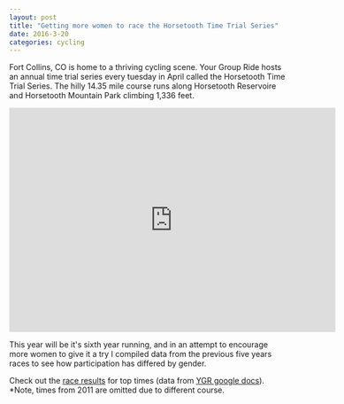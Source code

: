 ```yaml
---
layout: post
title: "Getting more women to race the Horsetooth Time Trial Series"
date: 2016-3-20 
categories: cycling
---
```

Fort Collins, CO is home to a thriving cycling scene. Your Group Ride hosts an annual time trial series every tuesday in April called the Horsetooth Time Trial Series. The hilly 14.35 mile course runs along Horsetooth Reservoire and Horsetooth Mountain Park climbing 1,336 feet.

<iframe height='405' width='590' frameborder='0' allowtransparency='true' scrolling='no' src='https://www.strava.com/segments/1213731/embed'></iframe>

This year will be it's sixth year running, and in an attempt to encourage more women to give it a try I compiled data from the previous five years races to see how participation has differed by gender.


Check out the [race results][results] for top times (data from [YGR google docs][YGR drive]). *Note, times from 2011 are omitted due to different course.


[results]: http://github.com/skammlade/projects/HTTT/HTTT.csv
[YGR drive]: https://docs.google.com/spreadsheets/d/1dNnqC5YTzURecVyo8U4a_RAv-KwQoJtCwnjseIOjg1g/pub?output=html